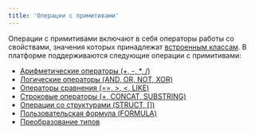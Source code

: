 ```yaml
---
title: 'Операции с примитивами'
---
```


Операции с примитивами включают в себя операторы работы со свойствами, значения которых принадлежат [встроенным классам](Встроенные_классы.md). В платформе поддерживаются следующие операции с примитивами:

-   [Арифметические операторы (+, -, \*, /)](Арифметические_операторы_+_-_....md)
-   [Логические операторы (AND, OR, NOT, XOR)](Логические_операторы_AND_OR_NOT_XOR.md)
-   [Операторы сравнения (==, \>, <, LIKE)](Операторы_сравнения_=_....md)
-   [Строковые операторы (+, CONCAT, SUBSTRING)](Строковые_операторы_+_CONCAT_SUBSTRING.md)
-   [Операции со структурами (STRUCT, \[\])](Операции_со_структурами_STRUCT.md)
-   [Пользовательская формула (FORMULA)](Пользовательская_формула_FORMULA.md)
-   [Преобразование типов](Преобразование_типа.md)

 
